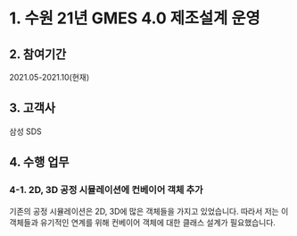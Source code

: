# 1. 수원 21년 GMES 4.0 제조설계 운영

## 2. 참여기간
2021.05-2021.10(현재)

## 3. 고객사
삼성 SDS

## 4. 수행 업무
### 4-1. 2D, 3D 공정 시뮬레이션에 컨베이어 객체 추가
기존의 공정 시뮬레이션은 2D, 3D에 많은 객체들을 가지고 있었습니다.
따라서 저는 이 객체들과 유기적인 연계를 위해 컨베이어 객체에 대한 클래스 설계가 필요했습니다.

